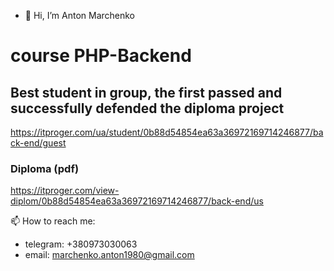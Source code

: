 - 👋 Hi, I’m Anton Marchenko

# course PHP-Backend
## Best student in group, the first passed and successfully defended the diploma project
https://itproger.com/ua/student/0b88d54854ea63a36972169714246877/back-end/guest

### Diploma (pdf)
https://itproger.com/view-diplom/0b88d54854ea63a36972169714246877/back-end/us



 📫 How to reach me: 
 - telegram: +380973030063
 - email: marchenko.anton1980@gmail.com 
<!---
Antosha2022/Antosha2022 is a ✨ special ✨ repository because its `README.md` (this file) appears on your GitHub profile.
You can click the Preview link to take a look at your changes.
--->
